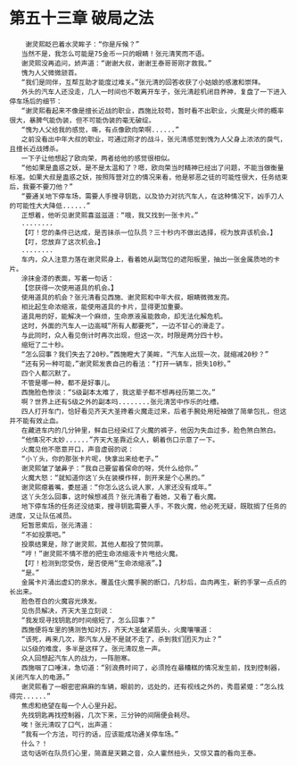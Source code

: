 # 第五十三章 破局之法
        谢灵熙眨巴着水灵眸子：“你是斥候？”
       当然不是，我怎么可能是75金币一只的眼睛！张元清笑而不语。
       谢灵熙没再追问，娇声道：“谢谢大叔，谢谢王泰哥哥刚才救我。”
       愧为人父微微颔首。
       “我们是同伴，互帮互助才能度过难关。”张元清的回答收获了小姑娘的感激和崇拜。
       外头的汽车人还没走，几人一时间也不敢离开车子，张元清趁机闭目养神，复盘了一下进入停车场后的细节：
       “谢灵熙看起来不像是擅长近战的职业，西施比较苟，暂时看不出职业，火魔是火师的概率很大，暴脾气能伪装，但不可能伪装的毫无破绽。
       “愧为人父给我的感觉，嘶，有点像欧向荣啊......”
       之前没看出中年大叔的职业，可通过刚才的战斗，张元清感觉到愧为人父身上浓浓的戾气，且擅长近战搏杀。
       一下子让他想起了欧向荣，两者给他的感觉很相似。
       “他如果是蛊惑之妖，是不是太温和了？嗯，欧向荣当时精神已经出了问题，不能当做衡量标准。如果大叔是蛊惑之妖，按照阵营对立的情况来看，他是邪恶之徒的可能性很大，任务结束后，我要不要刀他？”
       “要通关地下停车场，需要人手搜寻钥匙，以及协力对抗汽车人，在这种情况下，凶手刀人的可能性大大降低......”
       正想着，他听见谢灵熙喜滋滋道：“哦，我又找到一张卡片。”
       ........
       【叮！您的条件已达成，是否抹杀一位队员？三十秒内不做出选择，视为放弃该机会。】
       【叮，您放弃了这次机会。】
       ........
       车内，众人注意力落在谢灵熙身上，看着她从副驾位的遮阳板里，抽出一张金属质地的卡片。
       涂抹金漆的表面，写着一句话：
       【您获得一次使用道具的机会。】
       使用道具的机会？张元清看见西施、谢灵熙和中年大叔，眼睛微微发亮。
       相比起生命浓缩液，能使用道具的卡片，显得更加重要。
       道具用的好，能解决一个麻烦，生命原液虽能救命，却无法化解危机。
       这时，外面的汽车人一边高喊“所有人都要死”，一边不甘心的滑走了。
       与此同时，众人看见倒计时再次出现，但这一次，时限是两分四十秒。
       缩短了二十秒。
       “怎么回事？我们失去了20秒。”西施瞪大了美眸，“汽车人出现一次，就缩减20秒？”
       “还有另一种可能，”谢灵熙发表自己的看法：“打开一辆车，损失10秒。”
       四个人都沉默了。
       不管是哪一种，都不是好事儿。
       西施脸色惨淡：“S级副本太难了，我这辈子都不想再经历第二次。”
       啊？世界上还有S级之外的副本吗........张元清苦中作乐的吐槽。
       四人打开车门，恰好看见齐天大圣搀着火魔走过来，后者手腕处用短袖做了简单包扎，但这并不能有效止血。
       在藏进车内的几分钟里，鲜血已经染红了火魔的裤子，他因为失血过多，脸色煞白煞白。
       “他情况不太妙......”齐天大圣靠近众人，朝着伤口示意了一下。
       火魔见他不愿意开口，声音虚弱的说：
       “小丫头，你的那张卡片呢，快拿出来给老子。”
       谢灵熙皱了皱鼻子：“我自己要留着保命的呀，凭什么给你。”
       火魔大怒：“就知道你这丫头在装模作样，剖开来是个心黑的。”
       谢灵熙瘪着嘴，委屈道：“你怎么这么说人家，人家还没有成年。”
       这丫头怎么回事，这时候想减员？张元清看了看她，又看了看火魔。
       地下停车场的任务还没结束，搜寻钥匙需要人手，不救火魔，他必死无疑，既耽搁了任务的进度，又让队伍减员。
       短暂思索后，张元清道：
       “不如投票吧。”
       投票结果是，除了谢灵熙，其他人都投了赞同票。
       “哼！”谢灵熙不情不愿的把生命浓缩液卡片甩给火魔。
       【叮！检测到您受伤，是否使用“生命浓缩液”。】
       “是。”
       金属卡片涌出虚幻的泉水，覆盖住火魔手腕的断口，几秒后，血肉再生，新的手掌一点点的长出来。
       脸色苍白的火魔容光焕发。
       见伤员解决，齐天大圣立刻说：
       “我发现寻找钥匙的时间缩短了，怎么回事？”
       西施便将车里的猜测告知对方，齐天大圣皱紧眉头，火魔嚷嚷道：
       “该死，再来几次，那汽车人是不是就不走了，杀到我们团灭为止？”
       以S级的难度，多半是这样了。张元清叹息一声。
       众人回想起汽车人的战力，一阵胆寒。
       西施咽了口唾沫，急切道：“别浪费时间了，必须抢在最糟糕的情况发生前，找到控制器，关闭汽车人的电源。”
       谢灵熙看了一眼密密麻麻的车辆，眼前的，远处的，还有视线之外的，秀眉紧蹙：“怎么找得完......”
       焦虑和绝望在每一个人心里升起。
       先找钥匙再找控制器，几次下来，三分钟的间隔便会耗尽。
       唉！张元清叹了口气，出声道：
       “我有一个方法，可行的话，应该能成功通关停车场。”
       什么？！
       这句话听在队员们心里，简直是天籁之音，众人霍然扭头，又惊又喜的看向王泰。